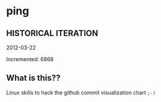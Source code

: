 # ping

## HISTORICAL ITERATION
2012-03-22

Incremented: 6868

## What is this?? 
Linux skills to hack the github commit visualization chart `;-)`
